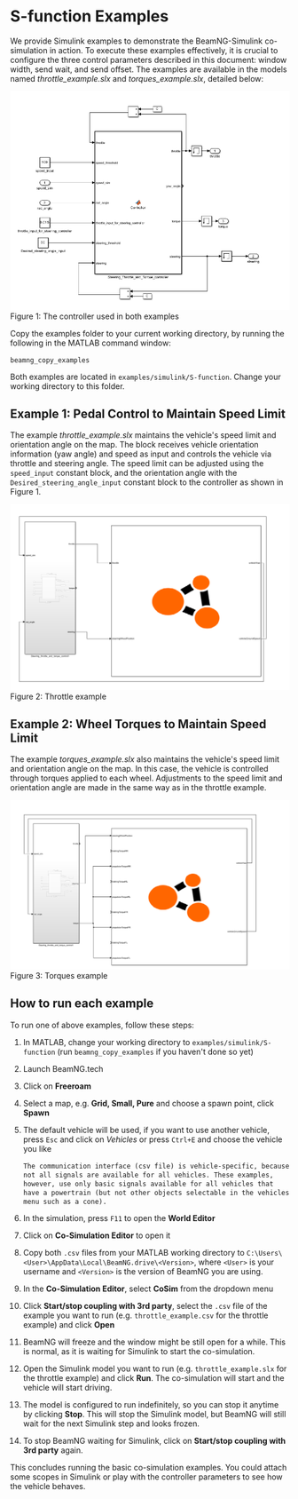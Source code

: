 # S-function Examples

We provide Simulink examples to demonstrate the BeamNG-Simulink co-simulation in action. To execute these examples effectively, it is crucial to configure the three control parameters described in this document: window width, send wait, and send offset. The examples are available in the models named *throttle_example.slx* and *torques_example.slx*, detailed below:

![Figure 1: The controller used in both examples](../../media/m_function.png)
    Figure 1: The controller used in both examples


Copy the examples folder to your current working directory, by running the following in the MATLAB command window:

```
beamng_copy_examples
```

Both examples are located in `examples/simulink/S-function`. Change your working directory to this folder.

## Example 1: Pedal Control to Maintain Speed Limit

The example *throttle_example.slx* maintains the vehicle's speed limit and orientation angle on the map. The block receives vehicle orientation information (yaw angle) and speed as input and controls the vehicle via throttle and steering angle. The speed limit can be adjusted using the `speed_input` constant block, and the orientation angle with the `Desired_steering_angle_input` constant block to the controller as shown in Figure 1.

![Figure 2: The controller function of the Simulink model](../../media/throttle.png)
    Figure 2: Throttle example

## Example 2: Wheel Torques to Maintain Speed Limit

The example *torques_example.slx* also maintains the vehicle's speed limit and orientation angle on the map. In this case, the vehicle is controlled through torques applied to each wheel. Adjustments to the speed limit and orientation angle are made in the same way as in the throttle example.


![Figure 3: The controller function of the Simulink model](../../media/torques.png)
    Figure 3: Torques example

## How to run each example

To run one of above examples, follow these steps:

1. In MATLAB, change your working directory to `examples/simulink/S-function` (run `beamng_copy_examples` if you haven't done so yet)
2. Launch BeamNG.tech
3. Click on **Freeroam**
4. Select a map, e.g. **Grid, Small, Pure** and choose a spawn point, click **Spawn**
5. The default vehicle will be used, if you want to use another vehicle, press `Esc` and click on *Vehicles* or press `Ctrl+E` and choose the vehicle you like
   
   ```{note}
   The communication interface (csv file) is vehicle-specific, because not all signals are available for all vehicles. These examples, however, use only basic signals available for all vehicles that have a powertrain (but not other objects selectable in the vehicles menu such as a cone).
   ```
6. In the simulation, press `F11` to open the **World Editor**
7. Click on **Co-Simulation Editor** to open it
8. Copy both `.csv` files from your MATLAB working directory to `C:\Users\<User>\AppData\Local\BeamNG.drive\<Version>`, where `<User>` is your username and `<Version>` is the version of BeamNG you are using.
9. In the **Co-Simulation Editor**, select **CoSim** from the dropdown menu
10. Click **Start/stop coupling with 3rd party**, select the `.csv` file of the example you want to run (e.g. `throttle_example.csv` for the throttle example) and click **Open**
11. BeamNG will freeze and the window might be still open for a while. This is normal, as it is waiting for Simulink to start the co-simulation.
12. Open the Simulink model you want to run (e.g. `throttle_example.slx` for the throttle example) and click **Run**. The co-simulation will start and the vehicle will start driving.
13. The model is configured to run indefinitely, so you can stop it anytime by clicking **Stop**. This will stop the Simulink model, but BeamNG will still wait for the next Simulink step and looks frozen.
14. To stop BeamNG waiting for Simulink, click on **Start/stop coupling with 3rd party** again.

This concludes running the basic co-simulation examples. You could attach some scopes in Simulink or play with the controller parameters to see how the vehicle behaves.
